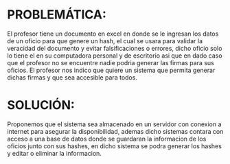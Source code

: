 # PROBLEMÁTICA:
El profesor tiene un documento en excel en donde se le ingresan los datos de un oficio para que genere un hash, el cual se usara para validar la veracidad 
del documento y evitar falsificaciones o errores, dicho oficio solo lo tiene el en su computadora personal y de escritorio asi que en dado caso que el 
profesor no se encuentre nadie podria generar las firmas para sus oficios. El profesor nos indico que quiere un sistema que permita generar dichas firmas 
y que sea accesible para todos.

# SOLUCIÓN:
Proponemos que el sistema sea almacenado en un servidor con conexion a internet para asegurar la disponibilidad, ademas dicho sistemas contara con acceso
a una base de datos donde se guardaran la informacion de los oficios junto con sus hashes, en dicho sistema se podra generar los hashes y editar o eliminar
la informacion.
